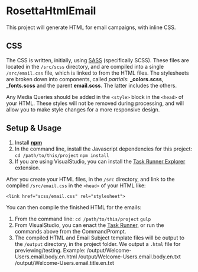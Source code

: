 RosettaHtmlEmail
================

This project will generate HTML for email campaigns, with inline CSS.


CSS
---
The CSS is written, initially, using [SASS](http://sass-lang.com) (specifically SCSS). These files are located in the `/src/scss` directory,
and are compiled into a single `/src/email.css` file, which is linked to from the HTML files. The stylesheets are broken
down into components, called *partials*: **\_colors.scss**, **\_fonts.scss** and the parent **email.scss**. The latter
includes the others.

Any Media Queries should be added in the `<style>` block in the `<head>` of your HTML. These styles will not be removed during processing,
and will allow you to make style changes for a more responsive design.

Setup & Usage
-------------
1. Install **[npm](https://nodejs.org/en/download/)**
1. In the command line, install the Javascript dependencies for this project:
    `cd /path/to/this/project`
    `npm install`
1. If you are using VisualStudio, you can install the [Task Runner Explorer](https://visualstudiogallery.msdn.microsoft.com/8e1b4368-4afb-467a-bc13-9650572db708) extension.

After you create your HTML files, in the `/src` directory, and link to the compiled `/src/email.css` in the `<head>` of
your HTML like:

    <link href="scss/email.css" rel="stylesheet">

You can then compile the finished HTML for the emails:

1. From the command line:
    `cd /path/to/this/project`
    `gulp`
1. From VisualStudio, you can enact the [Task Runner](https://visualstudiogallery.msdn.microsoft.com/8e1b4368-4afb-467a-bc13-9650572db708),
or run the commands above from the CommandPrompt.
1. The compiled HTML and Email Subject template files will be output to the `/output` directory, in the project folder. We output a `.html` file for previewing/testing.
        Example:
        /output/Welcome-Users.email.body.en.html
        /output/Welcome-Users.email.body.en.txt
        /output/Welcome-Users.email.title.en.txt


